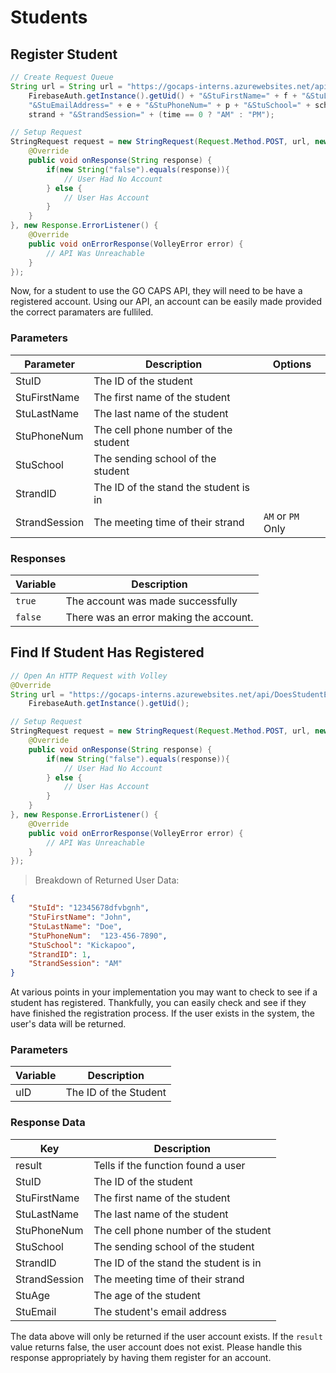 # Students

## Register Student
```java
// Create Request Queue
String url = String url = "https://gocaps-interns.azurewebsites.net/api/UpdateStudent?code=12345qwerty&StuID=" + 
    FirebaseAuth.getInstance().getUid() + "&StuFirstName=" + f + "&StuLastName=" + l + 
    "&StuEmailAddress=" + e + "&StuPhoneNum=" + p + "&StuSchool=" + school + "&StrandID=" + 
    strand + "&StrandSession=" + (time == 0 ? "AM" : "PM");

// Setup Request
StringRequest request = new StringRequest(Request.Method.POST, url, new Response.Listener<String>(){
    @Override
    public void onResponse(String response) {
        if(new String("false").equals(response)){
            // User Had No Account
        } else {
            // User Has Account
        }
    }
}, new Response.ErrorListener() {
    @Override
    public void onErrorResponse(VolleyError error) {
        // API Was Unreachable
    }
});
```

Now, for a student to use the GO CAPS API, they will need to be have a registered account. Using our API, an account can be easily made provided the correct paramaters are fulliled.

### Parameters

Parameter | Description | Options
--------- | ----------- | -------
StuID | The ID of the student
StuFirstName | The first name of the student
StuLastName | The last name of the student
StuPhoneNum | The cell phone number of the student
StuSchool | The sending school of the student
StrandID | The ID of the stand the student is in
StrandSession | The meeting time of their strand | `AM` or `PM` Only

### Responses

Variable | Description 
------- | -----------
`true` | The account was made successfully
`false` | There was an error making the account.

## Find If Student Has Registered

```java
// Open An HTTP Request with Volley
@Override
String url = "https://gocaps-interns.azurewebsites.net/api/DoesStudentExist?code=12345qwerty&StuID=" +
    FirebaseAuth.getInstance().getUid();

// Setup Request
StringRequest request = new StringRequest(Request.Method.POST, url, new Response.Listener<String>(){
    @Override
    public void onResponse(String response) {
        if(new String("false").equals(response)){
            // User Had No Account
        } else {
            // User Has Account
        }
    }
}, new Response.ErrorListener() {
    @Override
    public void onErrorResponse(VolleyError error) {
        // API Was Unreachable
    }
});
```

> Breakdown of Returned User Data:

```json
{
    "StuId": "12345678dfvbgnh",
    "StuFirstName": "John",
    "StuLastName": "Doe",
    "StuPhoneNum":  "123-456-7890",
    "StuSchool": "Kickapoo",
    "StrandID": 1,
    "StrandSession": "AM"
}
```

At various points in your implementation you may want to check to see if a student has registered. Thankfully, you can easily check and see if they have finished the registration process. If the user exists in the system, the user's data will be returned.

### Parameters

Variable | Description
-------- | -----------
uID | The ID of the Student

### Response Data

Key | Description
--- | -----------
result | Tells if the function found a user
StuID | The ID of the student
StuFirstName | The first name of the student
StuLastName | The last name of the student
StuPhoneNum | The cell phone number of the student
StuSchool | The sending school of the student
StrandID | The ID of the stand the student is in
StrandSession | The meeting time of their strand
StuAge | The age of the student
StuEmail | The student's email address

<aside class="warning">
The data above will only be returned if the user account exists. If the <code>result</code> value returns false, the user account does not exist. Please handle this response appropriately by having them register for an account.
</aside>